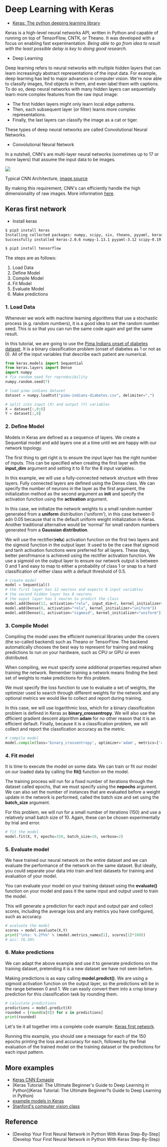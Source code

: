 # Deep Learning with Keras

- [Keras: The python deeping learning library](https://keras.io/)

Keras is a high-level neural networks API, written in Python and capable of running on top of TensorFlow, CNTK, or Theano.
It was developed with a focus on enabling fast experimentation. 
_Being able to go from idea to result with the least possible delay is key to doing good research._
 
- Deep Learning

Deep learning refers to neural networks with multiple hidden layers that can learn increasingly abstract representations of the input data.
For example, deep learning has led to major advances in computer vision. We're now able to classify images, find objects in them, and even label them with captions.
To do so, deep neural networks with many hidden layers can sequentially learn more complex features from the raw input image:
  - The first hidden layers might only learn local edge patterns.
  - Then, each subsequent layer (or filter) learns more complex representations.
  - Finally, the last layers can classify the image as a cat or tiger.

These types of deep neural networks are called Convolutional Neural Networks.

- Convolutional Neural Network

In a nutshell, CNN's are multi-layer neural networks (sometimes up to 17 or more layers) that assume the input data to be images.

![](../images/typical_cnn_architecture.png)

Typical CNN Architecture, [image source](https://elitedatascience.com/keras-tutorial-deep-learning-in-python)

By making this requirement, CNN's can efficiently handle the high dimensionality of raw images.
More information [here](http://cs231n.github.io/convolutional-networks/).

## Keras first network

- Install keras
```sh
$ pip3 install keras
Installing collected packages: numpy, scipy, six, theano, pyyaml, keras
Successfully installed keras-2.0.6 numpy-1.13.1 pyyaml-3.12 scipy-0.19.1 six-1.10.0 theano-0.9.0

$ pip3 install tensorflow
```

The steps are as follows:
1. Load Data
2. Define Model
3. Compile Model
4. Fit Model
5. Evaluate Model
6. Make predictions

### 1. Load Data

Whenever we work with machine learning algorithms that use a stochastic process (e.g. random numbers), it is a good idea to set the random number seed. This is so that you can run the same code again and get the same result.

In this tutorial, we are going to use the [Pima Indians onset of diabetes dataset](http://archive.ics.uci.edu/ml/datasets/Pima+Indians+Diabetes). It is a binary classification problem (onset of diabetes as 1 or not as 0). All of the input variables that describe each patient are numerical.

```py
from keras.models import Sequential
from keras.layers import Dense
import numpy
# fix random seed for reproducibility
numpy.random.seed(7)

# load pima indians dataset
dataset = numpy.loadtxt("pima-indians-diabetes.csv", delimiter=",")

# split into input (X) and output (Y) variables
X = dataset[:,0:8]
Y = dataset[:,8]
``` 

### 2. Define Model

Models in Keras are defined as a sequence of layers. We create a Sequential model and add layers one at a time until we are happy with our network topology.

The first thing to get right is to ensure the input layer has the right number of inputs. This can be specified when creating the first layer with the **input_dim** argument and setting it to 8 for the 8 input variables.

In this example, we will use a fully-connected network structure with three layers. Fully connected layers are defined using the Dense class. We can specify the number of neurons in the layer as the first argument, the initialization method as the second argument as **init** and specify the activation function using the **activation** argument.

In this case, we initialize the network weights to a small random number generated from a **uniform** distribution ('uniform'), in this case between 0 adn 0.05 because that is the default uniform weight initialization in Keras. Another traditional alternative would be 'normal' for small random numbers generated from a **Gaussian distribution**.

We will use the rectifier(**relu**) activation function on the first two layers and the sigmoid function in the output layer. It used to be the case that sigmoid and tanh activation functions were preferred for all layers. These days, better perofrmance is achieved using the rectifier activation function. We use a sigmoid on the output layer to ensure our network output is between 0 and 1 and easy to map to either a probability of class 1 or snap to a hard classification of either class with a default threshold of 0.5.

```py
# create model
model = Sequential()
# the first layer has 12 neurons and expects 8 input variables
# the second hidden layer has 8 neurons
# the ouput layer has 1 neuron to predict the class
model.add(Dense(12, activation="relu", input_dim=8, kernel_initializer="uniform"))
model.add(Dense(8, activation="relu", kernel_initializer="uniform"))
model.add(Dense(1, activation="sigmoid", kernel_initializer="uniform"))

```

### 3. Compile Model

Compiling the model uses the efficient numerical libraries under the covers (the so-called backend) such as Theano or TensorFlow. The backend automatically chooses the best way to represent for training and making predictions to run on your hardware, such as CPU or GPU or even distributed.

When compiling, we must specify some additional properties required when training the network. Remember training a network means finding the best set of weights to make predictions for this problem.

We must specify the loss function to use to evaluate a set of weights, the optimizer used to search through different weights for the network and any optional metrics we would like to collect and report during training.

In this case, we will use logarithmic loss, which for a binary classification problem is defined in Keras as **binary_crossentropy**. We will also use the dfficient gradient descent algorithm **adam** for no other reason that it is an efficient default. Finally, because it is a classification problem, we will collect and report the classfication accuracy as the metric.

```py
# compile model
model.compile(loss='binary_crossentropy', optimizer='adam', metrics=['accuracy'])
```

### 4. Fit model

It is time to execute the model on some data. We can train or fit our model on our loaded data by calling the **fit()** function on the model.

The training process will run for a fixed number of iterations through the dataset called epochs, that we must specify using the **nepochs** argument. We can also set the number of instances that are evaluated before a weight update in the network is performed, called the batch size and set using the **batch_size** argument.

For this problem, we will run for a small number of iterations (150) and use a relatively small batch size of 10. Again, these can be chosen experimentally by trial and error.

```py
# fit the model
model.fit(X, Y, epochs=150, batch_size=10, verbose=2)
```

### 5. Evaluate model

We have trained our neural network on the entire dataset and we can evaluate the performance of the network on the same dataset.
But ideally, you could separate your data into train and test datasets for training and evaluation of your model.

You can evaluate your model on your training dataset using the **evaluate()** function on your model and pass it the same input and output used to train the model.

This will generate a prediction for each input and output pair and collect scores, including the average loss and any metrics you have configured, such as accuracy.

```py
# evaluate the model
scores = model.evaluate(X,Y)
print("\n%s: %.2f%%" % (model.metrics_names[1], scores[1]*100))
# acc: 76.30%
```

### 6. Make predictions

We can adapt the above  example and use it to generate predictions on the training dataset, pretending it is a new dataset we have not seen before.

Making predictions is as easy calling **model.predict()**. We are using a sigmoid activation function on the output layer, so the predictions will be in the range between 0 and 1. We can easily convert them into a crisp binary prediction for this classification task by rounding them.

```py
# calculate predictions
predictions = model.predict(X)
rounded = [round(x[0]) for x in predictions]
print(rounded)
```

Let's tie it all together into a complete code example: [Keras first network](keras_first_network.py).

Running this example, you should see a message for each of the 150 epochs printing the loss and accuracy for each, followed by the final evaluation of the trained model on the training dataset or the predictions for each input pattern.


## More examples

- [Keras CNN Exmaple](keras_cnn_example.py)
- [Keras Tutorial: The Ultimate Beginner's Guide to Deep Learning in Python](Keras Tutorial: The Ultimate Beginner?s Guide to Deep Learning in Python)
- [example models in Keras](https://github.com/fchollet/keras/tree/master/examples)
- [Stanford's computer vision class](http://cs231n.github.io/convolutional-networks/)



## Reference

- [Develop Your First Neural Network in Python With Keras Step-By-Step](Develop Your First Neural Network in Python With Keras Step-By-Step)